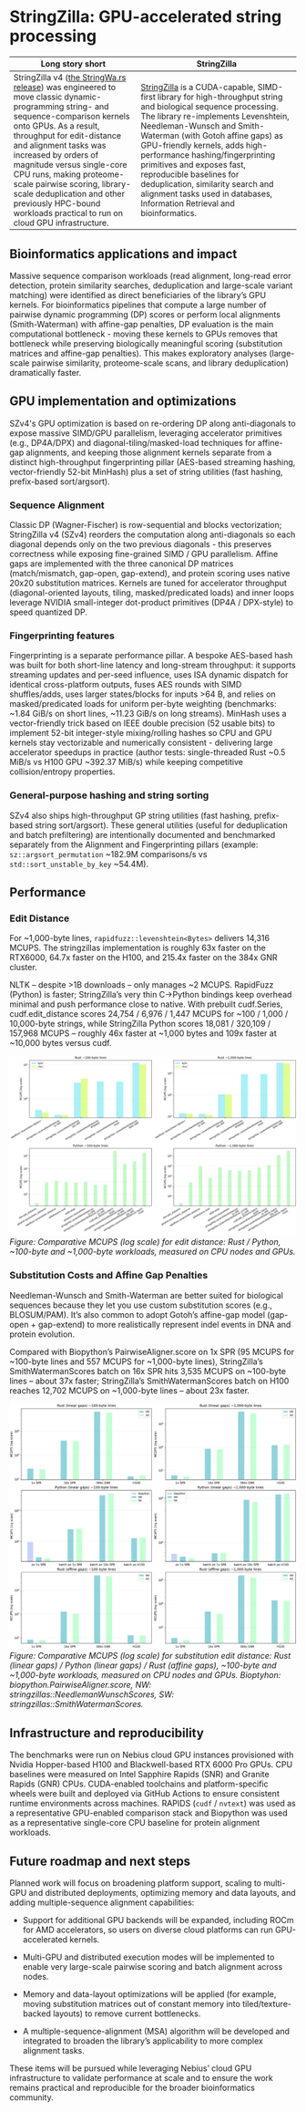 # StringZilla: GPU-accelerated string processing

| **Long story short** | **StringZilla** |
|---|---|
| StringZilla v4 ([the StringWa.rs release](https://ashvardanian.com/posts/stringwars-on-gpus/#traditional-string-similarity-measures)) was engineered to move classic dynamic-programming string- and sequence-comparison kernels onto GPUs. As a result, throughput for edit-distance and alignment tasks was increased by orders of magnitude versus single-core CPU runs, making proteome-scale pairwise scoring, library-scale deduplication and other previously HPC-bound workloads practical to run on cloud GPU infrastructure. | [StringZilla](https://github.com/ashvardanian/StringZilla) is a CUDA-capable, SIMD-first library for high-throughput string and biological sequence processing. The library re-implements Levenshtein, Needleman-Wunsch and Smith-Waterman (with Gotoh affine gaps) as GPU-friendly kernels, adds high-performance hashing/fingerprinting primitives and exposes fast, reproducible baselines for deduplication, similarity search and alignment tasks used in databases, Information Retrieval and bioinformatics. |

## Bioinformatics applications and impact

Massive sequence comparison workloads (read alignment, long-read error detection, protein similarity searches, deduplication and large-scale variant matching) were identified as direct beneficiaries of the library’s GPU kernels. For bioinformatics pipelines that compute a large number of pairwise dynamic programming (DP) scores or perform local alignments (Smith-Waterman) with affine-gap penalties, DP evaluation is the main computational bottleneck - moving these kernels to GPUs removes that bottleneck while preserving biologically meaningful scoring (substitution matrices and affine-gap penalties). This makes exploratory analyses (large-scale pairwise similarity, proteome-scale scans, and library deduplication) dramatically faster.

## GPU implementation and optimizations

SZv4's GPU optimization is based on re-ordering DP along anti-diagonals to expose massive SIMD/GPU parallelism, leveraging accelerator primitives (e.g., DP4A/DPX) and diagonal-tiling/masked-load techniques for affine-gap alignments, and keeping those alignment kernels separate from a distinct high-throughput fingerprinting pillar (AES-based streaming hashing, vector-friendly 52-bit MinHash) plus a set of string utilities (fast hashing, prefix-based sort/argsort).

### Sequence Alignment

Classic DP (Wagner-Fischer) is row-sequential and blocks vectorization; StringZilla v4 (SZv4) reorders the computation along anti-diagonals so each diagonal depends only on the two previous diagonals - this preserves correctness while exposing fine-grained SIMD / GPU parallelism. Affine gaps are implemented with the three canonical DP matrices (match/mismatch, gap-open, gap-extend), and protein scoring uses native 20x20 substitution matrices. Kernels are tuned for accelerator throughput (diagonal-oriented layouts, tiling, masked/predicated loads) and inner loops leverage NVIDIA small-integer dot-product primitives (DP4A / DPX-style) to speed quantized DP.

### Fingerprinting features

Fingerprinting is a separate performance pillar. A bespoke AES-based hash was built for both short-line latency and long-stream throughput: it supports streaming updates and per-seed influence, uses ISA dynamic dispatch for identical cross-platform outputs, fuses AES rounds with SIMD shuffles/adds, uses larger states/blocks for inputs >64 B, and relies on masked/predicated loads for uniform per-byte weighting (benchmarks: \~1.84 GiB/s on short lines, \~11.23 GiB/s on long streams). MinHash uses a vector-friendly trick based on IEEE double precision (52 usable bits) to implement 52-bit integer-style mixing/rolling hashes so CPU and GPU kernels stay vectorizable and numerically consistent - delivering large accelerator speedups in practice (author tests: single-threaded Rust \~0.5 MiB/s vs H100 GPU \~392.37 MiB/s) while keeping competitive collision/entropy properties.

### General-purpose hashing and string sorting

SZv4 also ships high-throughput GP string utilities (fast hashing, prefix-based string sort/argsort). These general utilities (useful for deduplication and batch prefiltering) are intentionally documented and benchmarked separately from the Alignment and Fingerprinting pillars (example: `sz::argsort_permutation` \~182.9M comparisons/s vs `std::sort_unstable_by_key` \~54.4M).

## Performance

### Edit Distance

For \~1,000-byte lines, `rapidfuzz::levenshtein<Bytes>` delivers 14,316 MCUPS. The stringzillas implementation is roughly 63x faster on the RTX6000, 64.7x faster on the H100, and 215.4x faster on the 384x GNR cluster.

NLTK – despite >1B downloads – only manages \~2 MCUPS. RapidFuzz (Python) is faster; StringZilla’s very thin C->Python bindings keep overhead minimal and push performance close to native. With prebuilt cudf.Series, cudf.edit_distance scores 24,754 / 6,976 / 1,447 MCUPS for \~100 / 1,000 / 10,000-byte strings, while StringZilla Python scores 18,081 / 320,109 / 157,968 MCUPS – roughly 46x faster at \~1,000 bytes and 109x faster at \~10,000 bytes versus cudf.

![Combined MCUPS 2x2 overview – Rust/Python x \~100B/\~1kB](graphs/levenshtein_paired_nebius_v2.png)
*Figure: Comparative MCUPS (log scale) for edit distance: Rust / Python, \~100-byte and \~1,000-byte workloads, measured on CPU nodes and GPUs.*

### Substitution Costs and Affine Gap Penalties

Needleman-Wunsch and Smith-Waterman are better suited for biological sequences because they let you use custom substitution scores (e.g., BLOSUM/PAM). It’s also common to adopt Gotoh’s affine-gap model (gap-open + gap-extend) to more realistically represent indel events in DNA and protein evolution.

Compared with Biopython’s PairwiseAligner.score on 1x SPR (95 MCUPS for \~100-byte lines and 557 MCUPS for \~1,000-byte lines), StringZilla’s SmithWatermanScores batch on 16x SPR hits 3,535 MCUPS on \~100-byte lines – about 37x faster; StringZilla’s SmithWatermanScores batch on H100 reaches 12,702 MCUPS on \~1,000-byte lines – about 23x faster.

![Combined MCUPS 2x2 overview – Rust/Python x \~100B/\~1kB](graphs/substitution_bench_grouped_nebius.png)
*Figure: Comparative MCUPS (log scale) for substitution edit distance: Rust (linear gaps) / Python (linear gaps) / Rust (affine gaps), \~100-byte and \~1,000-byte workloads, measured on CPU nodes and GPUs. Bioptyhon: biopython.PairwiseAligner.score, NW: stringzillas::NeedlemanWunschScores, SW: stringzillas::SmithWatermanScores.*

## Infrastructure and reproducibility

The benchmarks were run on Nebius cloud GPU instances provisioned with Nvidia Hopper-based H100 and Blackwell-based RTX 6000 Pro GPUs. CPU baselines were measured on Intel Sapphire Rapids (SNR) and Granite Rapids (GNR) CPUs. CUDA-enabled toolchains and platform-specific wheels were built and deployed via GitHub Actions to ensure consistent runtime environments across machines. RAPIDS (`cudf` / `nvtext`) was used as a representative GPU-enabled comparison stack and Biopython was used as a representative single-core CPU baseline for protein alignment workloads.

## Future roadmap and next steps

Planned work will focus on broadening platform support, scaling to multi-GPU and distributed deployments, optimizing memory and data layouts, and adding multiple-sequence alignment capabilities:

* Support for additional GPU backends will be expanded, including ROCm for AMD accelerators, so users on diverse cloud platforms can run GPU-accelerated kernels.

* Multi-GPU and distributed execution modes will be implemented to enable very large-scale pairwise scoring and batch alignment across nodes.

* Memory and data-layout optimizations will be applied (for example, moving substitution matrices out of constant memory into tiled/texture-backed layouts) to remove current bottlenecks.

* A multiple-sequence-alignment (MSA) algorithm will be developed and integrated to broaden the library’s applicability to more complex alignment tasks.

These items will be pursued while leveraging Nebius’ cloud GPU infrastructure to validate performance at scale and to ensure the work remains practical and reproducible for the broader bioinformatics community.